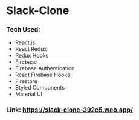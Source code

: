 # Slack-Clone

### Tech Used:
- React.js
- React Redux
- Redux Hooks
- Firebase
- Firebase Authentication
- React Firebase Hooks
- Firestore
- Styled Components
- Material UI

### Link: https://slack-clone-392e5.web.app/
